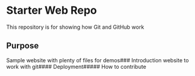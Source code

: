 # Starter Web Repo

This repository is for showing how Git and GitHub work

## Purpose

Sample website with plenty of files for demos### Introduction website to work with git#### Deployment##### How to contribute
